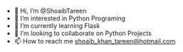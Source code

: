 - 👋 Hi, I’m @ShoaibTareen
- 👀 I’m interested in Python Programing
- 🌱 I’m currently learning Flask
- 💞️ I’m looking to collaborate on Python Projects
- 📫 How to reach me shoaib_khan_tareen@hotmail.com

<!---
ShoaibTareen/ShoaibTareen is a ✨ special ✨ repository because its `README.md` (this file) appears on your GitHub profile.
You can click the Preview link to take a look at your changes.
--->
